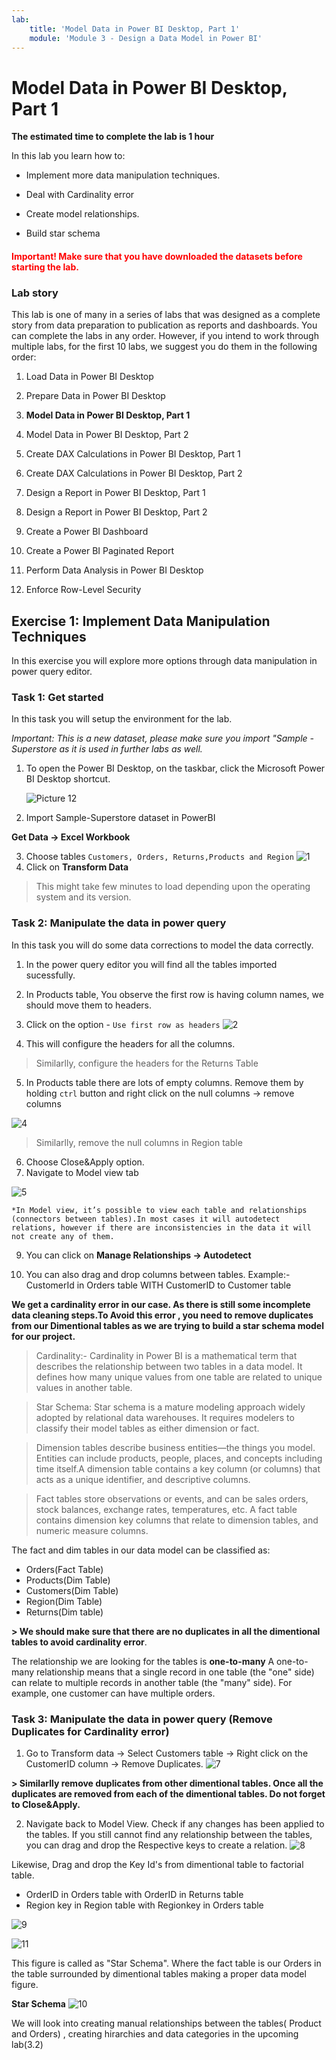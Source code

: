 ```yaml
---
lab:
    title: 'Model Data in Power BI Desktop, Part 1'
    module: 'Module 3 - Design a Data Model in Power BI'
---
```



# **Model Data in Power BI Desktop, Part 1**

**The estimated time to complete the lab is 1 hour**


In this lab you learn how to:

- Implement more data manipulation techniques.

- Deal with Cardinality error

- Create model relationships.

- Build star schema


<h4><span style="color:red;">Important! Make sure that you have downloaded the datasets before starting the lab.</span></h4>


### **Lab story**

This lab is one of many in a series of labs that was designed as a complete story from data preparation to publication as reports and dashboards. You can complete the labs in any order. However, if you intend to work through multiple labs, for the first 10 labs, we suggest you do them in the following order:

1. Load Data in Power BI Desktop

2. Prepare Data in Power BI Desktop

3. **Model Data in Power BI Desktop, Part 1**

4. Model Data in Power BI Desktop, Part 2

5. Create DAX Calculations in Power BI Desktop, Part 1

6. Create DAX Calculations in Power BI Desktop, Part 2

7. Design a Report in Power BI Desktop, Part 1

8. Design a Report in Power BI Desktop, Part 2

9. Create a Power BI Dashboard

10. Create a Power BI Paginated Report

11. Perform Data Analysis in Power BI Desktop

12. Enforce Row-Level Security

## **Exercise 1: Implement Data Manipulation Techniques**

In this exercise you will explore more options through data manipulation in power query editor.

### **Task 1: Get started**

In this task you will setup the environment for the lab.

*Important: This is a new dataset, please make sure you import "Sample - Superstore as it is used in further labs as well.*

1. To open the Power BI Desktop, on the taskbar, click the Microsoft Power BI Desktop shortcut.

    ![Picture 12](Linked_image_Files/03-configure-data-model-in-power-bi-desktop_image1.png)

2. Import Sample-Superstore dataset in PowerBI

**Get Data -> Excel Workbook**

3. Choose tables `Customers, Orders, Returns,Products and Region`
![1](https://github.com/Neha-Chiluka/power-bi-next-level/blob/master/Images/loadtablesSS.jpg?raw=true "1")
4. Click on **Transform Data**

> This might take few minutes to load depending upon the operating system and its version.

### **Task 2: Manipulate the data in power query**

In this task you will do some data corrections to model the data correctly. 

1. In the power query editor you will find all the tables imported sucessfully.
2. In Products table, You observe the first row is having column names, we should move them to headers.
3. Click on the option - `Use first row as headers`
![2](https://github.com/Neha-Chiluka/power-bi-next-level/blob/master/Images/observerowheaders.jpg?raw=true "2")

4. This will configure the headers for all the columns.

> Similarlly, configure the headers for the Returns Table

5. In Products table there are lots of empty columns. Remove them by holding `ctrl` button and right click on the null columns -> remove columns

![4](https://github.com/Neha-Chiluka/power-bi-next-level/blob/master/Images/removecolumn.jpg?raw=true "4")

> Similarlly, remove the null columns in Region table

6. Choose Close&Apply option.
7. Navigate to Model view tab

![5](https://github.com/Neha-Chiluka/power-bi-next-level/blob/master/Images/modelview.jpg?raw=true "5")

	*In Model view, it’s possible to view each table and relationships (connectors between tables).In most cases it will autodetect relations, however if there are inconsistencies in the data it will not create any of them.

9. You can click on **Manage Relationships -> Autodetect**

10. You can also drag and drop columns between tables.
Example:- CustomerId in Orders table WITH CustomerID to Customer table

**We get a cardinality error in our case. As there is still some incomplete data cleaning steps.To Avoid this error , you need to remove duplicates from our Dimentional tables as we are trying to build a star schema model for our project.**

> Cardinality:- Cardinality in Power BI is a mathematical term that describes the relationship between two tables in a data model. It defines how many unique values from one table are related to unique values in another table.

> Star Schema:
Star schema is a mature modeling approach widely adopted by relational data warehouses. It requires modelers to classify their model tables as either dimension or fact.

> Dimension tables describe business entities—the things you model. Entities can include products, people, places, and concepts including time itself.A dimension table contains a key column (or columns) that acts as a unique identifier, and descriptive columns.

> Fact tables store observations or events, and can be sales orders, stock balances, exchange rates, temperatures, etc. A fact table contains dimension key columns that relate to dimension tables, and numeric measure columns.

The fact and dim tables in our data model can be classified as:
- Orders(Fact Table)
- Products(Dim Table)
- Customers(Dim Table)
- Region(Dim Table)
- Returns(Dim table)

**> We should make sure that there are no duplicates in all the dimentional tables to avoid cardinality error**.

The relationship we are looking for the tables is  **one-to-many** 
 A one-to-many relationship means that a single record in one table (the "one" side) can relate to multiple records in another table (the "many" side). For example, one customer can have multiple orders.


### **Task 3: Manipulate the data in power query (Remove Duplicates for Cardinality error)**

1. Go to Transform data -> Select Customers table -> Right click on the CustomerID column -> Remove Duplicates.
![7](https://github.com/Neha-Chiluka/power-bi-next-level/blob/master/Images/removeduplicates.jpg?raw=true "7")

**> Similarlly remove duplicates from  other dimentional tables.
Once all the duplicates are removed from each of the dimentional tables. Do not forget to Close&Apply.**


2. Navigate back to Model View.
Check if any changes has been applied to the tables. If you still cannot find any relationship between the tables, you can drag and drop the Respective keys to create a relation.
![8](https://github.com/Neha-Chiluka/power-bi-next-level/blob/master/Images/cid.jpg?raw=true "8")

Likewise, Drag and drop the Key Id's from dimentional table to factorial table.
- OrderID in Orders table with OrderID in Returns table
- Region key in Region table with Regionkey in Orders table

![9](https://github.com/Neha-Chiluka/power-bi-next-level/blob/master/Images/oid.jpg?raw=true "9")

![11](https://github.com/Neha-Chiluka/power-bi-next-level/blob/master/Images/region.jpg?raw=true "11")


This figure is called as "Star Schema". Where the fact table is our Orders in the table surrounded by dimentional tables making a proper data model figure.

**Star Schema**
![10](https://github.com/Neha-Chiluka/power-bi-next-level/blob/master/Images/starss.jpg?raw=true "10")

We will look into creating manual relationships between the tables( Product and Orders) , creating hirarchies and data categories in the upcoming lab(3.2)

